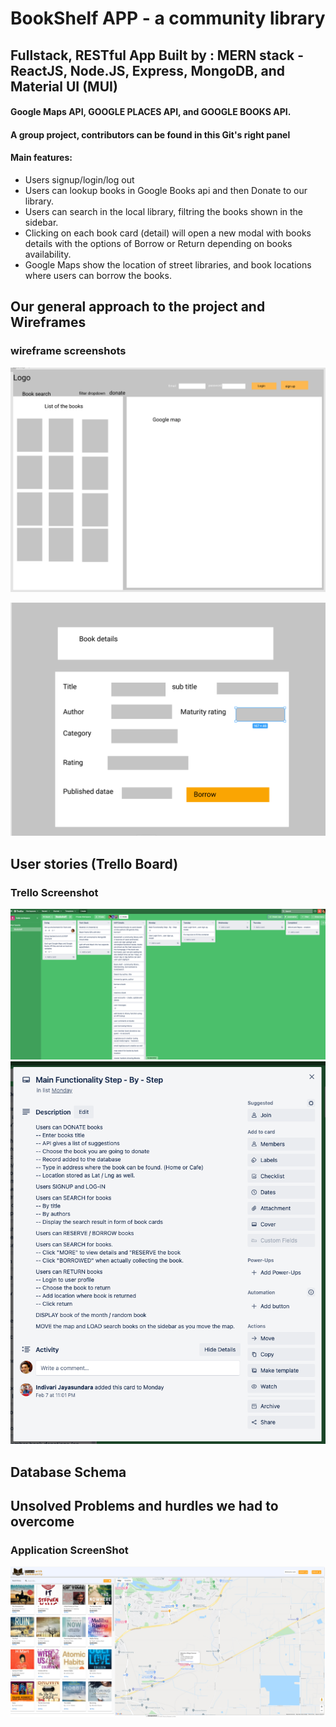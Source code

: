 # BookShelf APP - a community library 
## Fullstack, RESTful App Built by : MERN stack - ReactJS, Node.JS, Express, MongoDB, and Material UI (MUI)
#### Google Maps API, GOOGLE PLACES API, and GOOGLE BOOKS API.
#### A group project, contributors can be found in this Git's right panel
#### Main features: 

- Users signup/login/log out
- Users can lookup books in Google Books api and then Donate to our library.
- Users can search in the local library, filtring the books shown in the sidebar.
- Clicking on each book card (detail) will open a new modal with books details with the options of Borrow or Return depending on books availability.
- Google Maps show the location of street libraries, and book locations where users can borrow the books. 

## Our general approach to the project and Wireframes

### wireframe screenshots
![Screenshot](wireframe1.png)

![Screenshot](wireframe2.png)

## User stories (Trello Board)


### Trello Screenshot
![Screenshot](trello1.png)
![Screenshot](trello2.png)


## Database Schema

## Unsolved Problems and hurdles we had to overcome









### Application ScreenShot
![Screenshot](bookshelf_ss.png)

